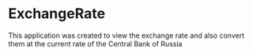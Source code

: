 # ExchangeRate

This application was created to view the exchange rate and also convert them at the current rate of the Central Bank of Russia
